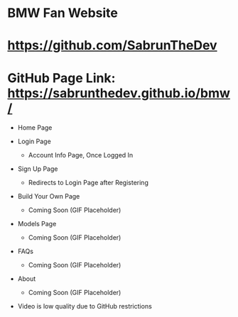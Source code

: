 # BMW Fan Website

# https://github.com/SabrunTheDev

# GitHub Page Link: https://sabrunthedev.github.io/bmw/

- Home Page
- Login Page
  - Account Info Page, Once Logged In
- Sign Up Page
  - Redirects to Login Page after Registering
- Build Your Own Page
  - Coming Soon (GIF Placeholder)
- Models Page
  - Coming Soon (GIF Placeholder)
- FAQs
  - Coming Soon (GIF Placeholder)
- About

  - Coming Soon (GIF Placeholder)

- Video is low quality due to GitHub restrictions
